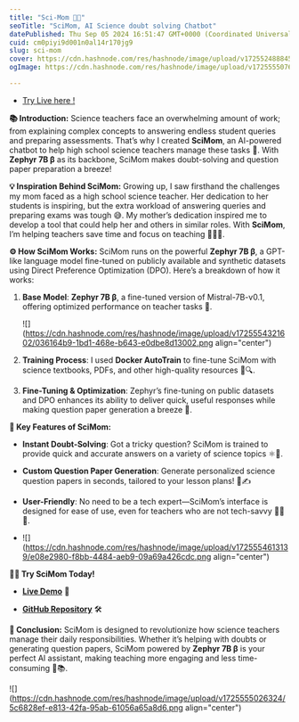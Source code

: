```yaml
---
title: "Sci-Mom 👩‍🏫"
seoTitle: "SciMom, AI Science doubt solving Chatbot"
datePublished: Thu Sep 05 2024 16:51:47 GMT+0000 (Coordinated Universal Time)
cuid: cm0piyi9d001n0al14r170jg9
slug: sci-mom
cover: https://cdn.hashnode.com/res/hashnode/image/upload/v1725524888456/4ccf5703-3c27-4578-964e-59d473acc794.jpeg
ogImage: https://cdn.hashnode.com/res/hashnode/image/upload/v1725555076891/6995ca7d-ff40-4f5a-a36e-73c7f4adb536.jpeg

---
```


* [Try Live here !](https://gokulnath2003-scimom.hf.space/)
    

**📚 Introduction:** Science teachers face an overwhelming amount of work; from explaining complex concepts to answering endless student queries and preparing assessments. That’s why I created **SciMom**, an AI-powered chatbot to help high school science teachers manage these tasks 🧠. With **Zephyr 7B β** as its backbone, SciMom makes doubt-solving and question paper preparation a breeze!

**💡 Inspiration Behind SciMom:** Growing up, I saw firsthand the challenges my mom faced as a high school science teacher. Her dedication to her students is inspiring, but the extra workload of answering queries and preparing exams was tough 😅. My mother’s dedication inspired me to develop a tool that could help her and others in similar roles. With **SciMom**, I’m helping teachers save time and focus on teaching 💖👩‍🏫.

**⚙️ How SciMom Works:** SciMom runs on the powerful **Zephyr 7B β**, a GPT-like language model fine-tuned on publicly available and synthetic datasets using Direct Preference Optimization (DPO). Here’s a breakdown of how it works:

1. **Base Model**: **Zephyr 7B β**, a fine-tuned version of Mistral-7B-v0.1, offering optimized performance on teacher tasks 🤖.
    
    ![](https://cdn.hashnode.com/res/hashnode/image/upload/v1725554321602/036164b9-1bd1-468e-b643-e0dbe8d13002.png align="center")
    
2. **Training Process**: I used **Docker AutoTrain** to fine-tune SciMom with science textbooks, PDFs, and other high-quality resources 📘🔍.
    
3. **Fine-Tuning & Optimization**: Zephyr’s fine-tuning on public datasets and DPO enhances its ability to deliver quick, useful responses while making question paper generation a breeze 📝.
    

**🚀 Key Features of SciMom:**

* **Instant Doubt-Solving**: Got a tricky question? SciMom is trained to provide quick and accurate answers on a variety of science topics ⚛️🔬.
    
* **Custom Question Paper Generation**: Generate personalized science question papers in seconds, tailored to your lesson plans! 🎯✍️
    
* **User-Friendly**: No need to be a tech expert—SciMom’s interface is designed for ease of use, even for teachers who are not tech-savvy 👩‍💻💡.
    
* ![](https://cdn.hashnode.com/res/hashnode/image/upload/v1725554613139/e08e2980-f8bb-4484-aeb9-09a69a426cdc.png align="center")
    

**👨‍💻 Try SciMom Today!**

* [**Live Demo**](https://gokulnath2003-scimom.hf.space/) 🎉
    
* [**GitHub Repository**](https://github.com/Coding-Devil/SciMom) 🛠️
    

**🌟 Conclusion:** SciMom is designed to revolutionize how science teachers manage their daily responsibilities. Whether it’s helping with doubts or generating question papers, SciMom powered by **Zephyr 7B β** is your perfect AI assistant, making teaching more engaging and less time-consuming 👏📚.

![](https://cdn.hashnode.com/res/hashnode/image/upload/v1725555026324/5c6828ef-e813-42fa-95ab-61056a65a8d6.png align="center")
